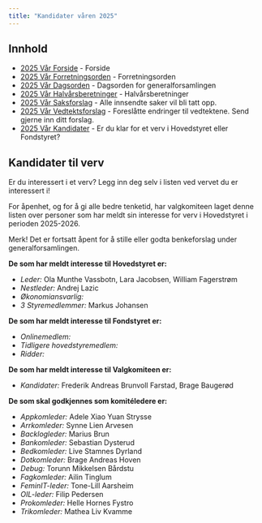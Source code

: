 ```yaml
---
title: "Kandidater våren 2025"
---
```


## Innhold

- [2025 Vår Forside](/generalforsamlingen/genfors2025v) - Forside
- [2025 Vår Forretningsorden](/generalforsamlingen/genfors2025v/forretningsorden) - Forretningsorden
- [2025 Vår Dagsorden](/generalforsamlingen/genfors2025v/dagsorden) - Dagsorden for generalforsamlingen
- [2025 Vår Halvårsberetninger](/generalforsamlingen/genfors2025v/aarsberetninger) - Halvårsberetninger
- [2025 Vår Saksforslag](/generalforsamlingen/genfors2025v/saksforslag) - Alle innsendte saker vil bli tatt opp.
- [2025 Vår Vedtektsforslag](/generalforsamlingen/genfors2025v/vedtekstforslag) - Foreslåtte endringer til vedtektene. Send gjerne inn ditt forslag.
- [2025 Vår Kandidater](/generalforsamlingen/genfors2025v/valg) - Er du klar for et verv i Hovedstyret eller Fondstyret?

## Kandidater til verv

Er du interessert i et verv? Legg inn deg selv i listen ved vervet du er interessert i!

For åpenhet, og for å gi alle bedre tenketid, har valgkomiteen laget denne listen over personer som har meldt sin interesse for verv i Hovedstyret i perioden 2025-2026.

Merk! Det er fortsatt åpent for å stille eller godta benkeforslag under generalforsamlingen.

**De som har meldt interesse til Hovedstyret er:**

- _Leder:_ Ola Munthe Vassbotn, Lara Jacobsen, William Fagerstrøm
- _Nestleder:_ Andrej Lazic
- _Økonomiansvarlig:_
- _3 Styremedlemmer:_ Markus Johansen

**De som har meldt interesse til Fondstyret er:**

- _Onlinemedlem:_
- _Tidligere hovedstyremedlem:_
- _Ridder:_

**De som har meldt interesse til Valgkomiteen er:**

- _Kandidater:_ Frederik Andreas Brunvoll Farstad, Brage Baugerød

**De som skal godkjennes som komitéledere er:**

- _Appkomleder:_ Adele Xiao Yuan Strysse
- _Arrkomleder:_ Synne Lien Arvesen
- _Backlogleder:_ Marius Brun
- _Bankomleder:_ Sebastian Dysterud
- _Bedkomleder:_ Live Stamnes Dyrland
- _Dotkomleder:_ Brage Andreas Hoven
- _Debug:_ Torunn Mikkelsen Bårdstu
- _Fagkomleder:_ Ailin Tinglum
- _FeminIT-leder:_ Tone-Lill Aarsheim
- _OIL-leder:_ Filip Pedersen
- _Prokomleder:_ Helle Hornes Fystro
- _Trikomleder:_ Mathea Liv Kvamme
